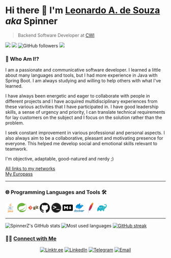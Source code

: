 # Hi there 👋 I'm **[Leonardo A. de Souza](https://linktr.ee/lsouza)** _aka_ Spinner

> Backend Software Developer at [CWI](https://cwi.com.br/)

![](https://komarev.com/ghpvc/?username=SpinnerZ&style=plastic&label=profile+views)
![](https://img.shields.io/github/last-commit/spinnerz/SpinnerZ/main?style=plastic)
![GitHub followers](https://img.shields.io/github/followers/SpinnerZ?label=followers&style=plastic)
![](https://img.shields.io/github/stars/spinnerz?style=plastic)

### 🤔 Who Am I!?

I am a passionate and communicative software developer. I learned a little about many languages and tools, but I had
more experience in Java with Spring Boot. I am always studying and willing to help others with what I've learned.

I have always been energetic and eager to collaborate with people in different projects and I have acquired
multidisciplinary experiences from these various activities that I have participated in. I have good leadership skills,
a sense of urgency and priority, I can translate technical requirements for lay customers on the subject and I focus on
the solution rather than the problem.

I seek constant improvement in various professional and personal aspects. I also always aim to be a collaborative,
pleasant and motivating presence for everyone. This helped me develop social and emotional skills relevant to teamwork.

I'm objective, adaptable, good-natured and nerdy ;)

[All links to my networks](https://linktr.ee/lsouza)  
[My Europass](https://europa.eu/europass/eportfolio/api/eprofile/shared-profile/db975486-9490-418f-bfff-f4b68b848920?view=html)

---

### 🌐 Programming Languages and Tools 🛠️

<img height="32" width="32" src="https://raw.githubusercontent.com/github/explore/80688e429a7d4ef2fca1e82350fe8e3517d3494d/topics/java/java.png" alt="Java"/> <img height="32" width="32" src="https://raw.githubusercontent.com/github/explore/80688e429a7d4ef2fca1e82350fe8e3517d3494d/topics/spring-boot/spring-boot.png" alt="Spring Boot"/> <img height="32" width="32" src="https://raw.githubusercontent.com/github/explore/80688e429a7d4ef2fca1e82350fe8e3517d3494d/topics/git/git.png" alt="Git"/> <img height="32" width="32" src="https://raw.githubusercontent.com/github/explore/78df643247d429f6cc873026c0622819ad797942/topics/github/github.png" alt="GitHub"/> <img height="32" width="32" src="https://raw.githubusercontent.com/github/explore/80688e429a7d4ef2fca1e82350fe8e3517d3494d/topics/terminal/terminal.png" alt="Terminal"/> <img height="32" width="32" src="https://raw.githubusercontent.com/github/explore/80688e429a7d4ef2fca1e82350fe8e3517d3494d/topics/markdown/markdown.png" alt="Markdown"/> <img height="32" width="32" src="https://raw.githubusercontent.com/github/explore/80688e429a7d4ef2fca1e82350fe8e3517d3494d/topics/docker/docker.png" alt="Docker"/> <img height="32" width="32" src="https://raw.githubusercontent.com/github/explore/80688e429a7d4ef2fca1e82350fe8e3517d3494d/topics/maven/maven.png" alt="Maven"/> <img height="32" width="32" src="https://raw.githubusercontent.com/github/explore/59009b1589a883459c0ae19044e3e7e3ec0c4e0a/topics/gradle/gradle.png" alt="Gradle"/>

---

![SpinnerZ's GitHub stats](https://github-readme-stats.vercel.app/api?username=SpinnerZ&count_private=true&show_icons=true&theme=vue)
![Most used languages](https://github-readme-stats.vercel.app/api/top-langs/?username=SpinnerZ&layout=compact)
[![GitHub streak](https://github-readme-streak-stats.herokuapp.com/?user=SpinnerZ)](https://github.com/DenverCoder1/github-readme-streak-stats)

### 🤝🏻 [Connect with Me](https://linktr.ee/lsouza)

<p align="center">
<a href="https://linktr.ee/lsouza" target="_blank"><img alt="Linktr.ee" src="https://img.shields.io/badge/Website-linktr.ee/lsouza-blue?style=plastic&logo=firefox"></a>
<a href="https://www.linkedin.com/in/lsouza42/" target="_blank"><img alt="LinkedIn" src="https://img.shields.io/badge/LinkedIn-lsouza42-blue?style=plastic&logo=linkedin"></a>
<a href="http://t.me/SpinnerZ" target="_blank"><img alt="Telegram" src="https://img.shields.io/badge/Telegram-SpinnerZ-blue?style=plastic&logo=telegram"></a>
<a href="mailto:leonardo.a.a.souza@outlook.com"><img alt="Email" src="https://img.shields.io/badge/Email-leonardo.a.a.souza@outlook.com-blue?style=plastic&logo=gmail"></a>
</p>
